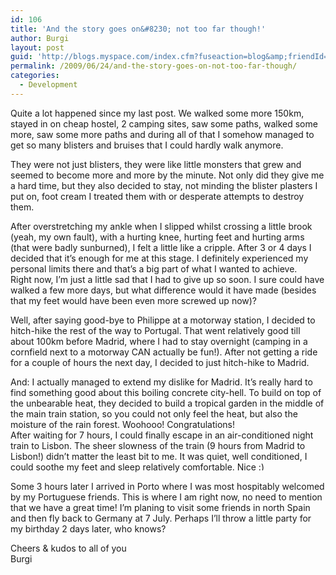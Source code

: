 ```yaml
---
id: 106
title: 'And the story goes on&#8230; not too far though!'
author: Burgi
layout: post
guid: 'http://blogs.myspace.com/index.cfm?fuseaction=blog&amp;friendId=11116526'
permalink: /2009/06/24/and-the-story-goes-on-not-too-far-though/
categories:
  - Development
---
```



Quite a lot happened since my last post. We walked some more 150km, stayed in on cheap hostel, 2 camping sites, saw some paths, walked some more, saw some more paths and during all of that I somehow managed to get so many blisters and bruises that I could hardly walk anymore.

They were not just blisters, they were like little monsters that grew and seemed to become more and more by the minute. Not only did they give me a hard time, but they also decided to stay, not minding the blister plasters I put on, foot cream I treated them with or desperate attempts to destroy them. 

After overstretching my ankle when I slipped whilst crossing a little brook (yeah, my own fault), with a hurting knee, hurting feet and hurting arms (that were badly sunburned), I felt a little like a cripple. After 3 or 4 days I decided that it&#8217;s enough for me at this stage. I definitely experienced my personal limits there and that&#8217;s a big part of what I wanted to achieve.   
Right now, I&#8217;m just a little sad that I had to give up so soon. I sure could have walked a few more days, but what difference would it have made (besides that my feet would have been even more screwed up now)?

Well, after saying good-bye to Philippe at a motorway station, I decided to hitch-hike the rest of the way to Portugal. That went relatively good till about 100km before Madrid, where I had to stay overnight (camping in a cornfield next to a motorway CAN actually be fun!). After not getting a ride for a couple of hours the next day, I decided to just hitch-hike to Madrid.

And: I actually managed to extend my dislike for Madrid. It&#8217;s really hard to find something good about this boiling concrete city-hell. To build on top of the unbearable heat, they decided to build a tropical garden in the middle of the main train station, so you could not only feel the heat, but also the moisture of the rain forest. Woohooo! Congratulations!  
After waiting for 7 hours, I could finally escape in an air-conditioned night train to Lisbon. The sheer slowness of the train (9 hours from Madrid to Lisbon!) didn&#8217;t matter the least bit to me. It was quiet, well conditioned, I could soothe my feet and sleep relatively comfortable. Nice <img src="http://burgiblog.com/wp-includes/images/smilies/simple-smile.png" alt=":)" class="wp-smiley" style="height: 1em; max-height: 1em;" />

Some 3 hours later I arrived in Porto where I was most hospitably welcomed by my Portuguese friends. This is where I am right now, no need to mention that we have a great time! I&#8217;m planing to visit some friends in north Spain and then fly back to Germany at 7 July. Perhaps I&#8217;ll throw a little party for my birthday 2 days later, who knows?

Cheers & kudos to all of you  
Burgi

